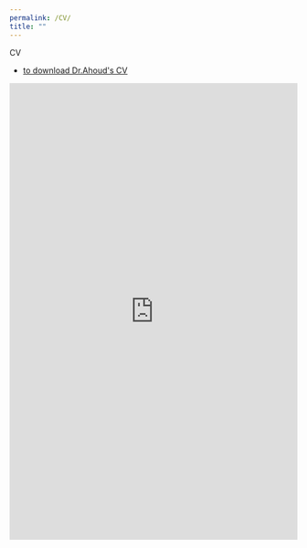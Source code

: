 ```yaml
---
permalink: /CV/
title: ""
---
```

CV
-  <a href="https://ahoud-alhazmi.github.io/_pages/CV_Ahoud.pdf">to download Dr.Ahoud's CV</a>
<object data="https://ahoud-alhazmi.github.io/_pages/CV_Ahoud.pdf" type="application/pdf" style="height: 800px; max-width: 56rem; width: 100%;" aria-label="Web browser definition">
  <iframe src="https://ahoud-alhazmi.github.io/_pages/CV_Ahoud.pdf" style="height: 800px; max-width: 56rem; width: 100%;" frameborder="0"></iframe>
</object>
